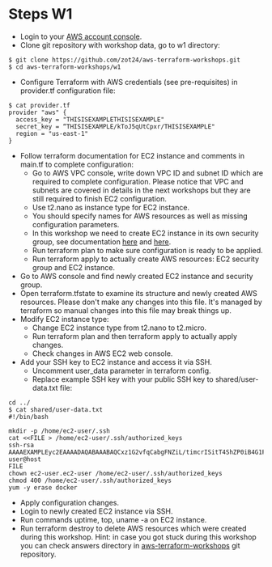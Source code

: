 # Steps W1

* Login to your [AWS account console](https://console.aws.amazon.com/vpc/?#).
* Clone git repository with workshop data, go to w1 directory:

```ssh
$ git clone https://github.com/zot24/aws-terraform-workshops.git
$ cd aws-terraform-workshops/w1
```
* Configure Terraform with AWS credentials (see pre-requisites) in provider.tf configuration file:

```ssh
$ cat provider.tf
provider "aws" {
  access_key = "THISISEXAMPLETHISISEXAMPLE"
  secret_key = “THISISEXAMPLE/kToJ5qUtCpxr/THISISEXAMPLE"
  region = "us-east-1"
}
```

* Follow terraform documentation for EC2 instance and comments in main.tf to complete configuration:
  * Go to AWS VPC console, write down VPC ID and subnet ID which are required to complete configuration.
Please notice that VPC and subnets are covered in details in the next workshops but they are still required to finish EC2 configuration.
  * Use t2.nano as instance type for EC2 instance.
  * You should specify names for AWS resources as well as missing configuration parameters.
  * In this workshop we need to create EC2 instance in its own security group, see documentation [here](https://www.terraform.io/docs/providers/aws/r/security_group.html) and [here](https://www.terraform.io/docs/providers/aws/r/instance.html).
  * Run terraform plan to make sure configuration is ready to be applied.
  * Run terraform apply to actually create AWS resources: EC2 security group and EC2 instance.
* Go to AWS console and find newly created EC2 instance and security group.
* Open terraform.tfstate to examine its structure and newly created AWS resources. Please don't make any changes into this file. It's managed by terraform so manual changes into this file may break things up.
* Modify EC2 instance type:
  * Change EC2 instance type from t2.nano to t2.micro.
  * Run terraform plan and then terraform apply to actually apply changes.
  * Check changes in AWS EC2 web console.
* Add your SSH key to EC2 instance and access it via SSH.
  * Uncomment user_data parameter in terraform config.
  * Replace example SSH key with your public SSH key to shared/user-data.txt file:

```ssh
cd ../
$ cat shared/user-data.txt
#!/bin/bash
   
mkdir -p /home/ec2-user/.ssh
cat <<FILE > /home/ec2-user/.ssh/authorized_keys
ssh-rsa AAAAEXAMPLEyc2EAAAADAQABAAABAQCxz1G2vfqCabgFNZiL/timcrISitT4ShZP0iB4G1F+tFRM7to3CstEbS9TFeZwJdKeKLJoGsB5mMueqQb34lVt+ieodNKn8vMjTqv62W8YLqhRavnJ7bTGqGxNhAuLZJdEXAMPLEgywFwQjKYIVQt0SeB0XXLgAUIp+FS7MVyywDdViLqHWexxFN9Nrd6nPAj0fLV9DRIwe7nRccj+R4HvGIC7rQ060QCDCssYiZT/FVihNcPfohQA1JlNGao/lXLkSivwtl0pEDECyzs2KULS+9mc5Bz0Ap1Liskoa5V9umz8LhA9WLqNaCtt6fWQurPAd5lpEXAMPLE user@host
FILE
chown ec2-user.ec2-user /home/ec2-user/.ssh/authorized_keys
chmod 400 /home/ec2-user/.ssh/authorized_keys
yum -y erase docker
```

  * Apply configuration changes.
  * Login to newly created EC2 instance via SSH.
  * Run commands uptime, top, uname -a on EC2 instance.
* Run terraform destroy to delete AWS resources which were created during this workshop.
Hint: in case you got stuck during this workshop you can check answers directory in [aws-terraform-workshops](https://github.com/Smartling/aws-terraform-workshops.git) git repository.
